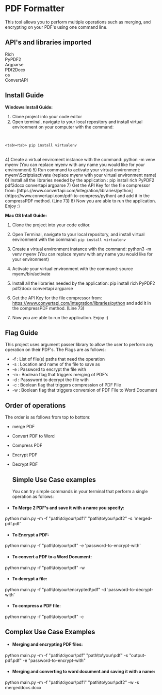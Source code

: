 # PDF Formatter
This tool allows you to perform multiple operations such as merging, and encrypting on your PDF's using one command line.

## API's and libraries imported
  Rich <br>
  PyPDF2<br>
  Argparse<br>
  PDf2Docx<br>
  os<br>
  ConvertAPI<br>
  
  
  

## Install Guide

**Windows Install Guide:**
1) Clone project into your code editor
2) Open terminal, navigate to your local repository and install virtual environment on your computer with the command: <br>
<br>

   ```
   <tab><tab> pip install virtualenv
   ```

<br>
4) Create a virtual enviroment instance with the command:  python -m venv myenv (You can replace myenv with any name you would like for your environment)
5) Run command to activate your virtual environment: myenv\Scripts\activate (replace myenv with your virtual environment name)
6) Install all the libraries needed by the application : pip install rich PyPDF2 pdf2docx convertapi argparse
7) Get the API Key for the file compressor from: [https://www.convertapi.com/integration/libraries/python](https://www.convertapi.com/pdf-to-compress/python) and add it in the compressPDF method. (Line 73)
8) Now you are able to run the application. Enjoy :)

<br>

**Mac OS Intall Guide:**
1) Clone the project into your code editor.
2) Open Terminal, navigate to your local repository, and install virtual environment with the command: ```pip install virtualenv```

4) Create a virtual environment instance with the command: python3 -m venv myenv (You can replace myenv with any name you would like for your environment)
5) Activate your virtual environment with the command: source myenv/bin/activate
6) Install all the libraries needed by the application: pip install rich PyPDF2 pdf2docx convertapi argparse
7) Get the API Key for the file compressor from: https://www.convertapi.com/integration/libraries/python and add it in the compressPDF method. (Line 73)
8) Now you are able to run the application. Enjoy :)


## Flag Guide
This project uses argument passer library to allow the user to perform any operation on their PDF's. The Flags are as follows:
  - -f : List of file(s) paths that need the operation <br>
  - -s : Location and name of the file to save as <br>
  - -e : Password to encrypt the file with <br>
  - -m : Boolean flag that triggers merging of PDF's <br>
  - -d : Passsword to decrypt the file with <br>
  - -c : Boolean flag that triggers compression of PDF File <br>
  - -w : Boolean flag that triggers conversion of PDF File to Word Document <br>

## Order of operations
The order is as follows from top to bottom:
- merge PDF
- Convert PDF to Word
- Compress PDF
- Encrypt PDF
- Decrypt PDF

  ## Simple Use Case examples
  You can try simple commands in your terminal that perform a single operation as follows: 

- #### To Merge 2 PDF's and save it with a name you specify:<br>
 python main.py -m -f "path\to\your\pdf1" "path\to\your\pdf2" -s 'merged-pdf.pdf'
 <br>
 - #### To Encrypt a PDF:<br>
  python main.py -f "path\to\your\pdf" -e 'password-to-encrypt-with'
   <br>
  - #### To convert a PDF to a Word Document:<br>
  python main.py -f "path\to\your\pdf" -w
   <br>
  - #### To decrypt a file:<br>
  python main.py -f "path\to\your\encrypted\pdf" -d 'password-to-decrypt-with'
   <br>
  - #### To compress a PDF file:<br>
  python main.py -f "path\to\your\pdf" -c
 <br>
  ## Complex Use Case Examples

  - #### Merging and encrypting PDF files:<br>
  python main.py -m -f "path\to\your\pdf" "path\to\your\pdf" -s "output-pdf.pdf" -e "password-to-encrypt-with"
 <br>
  - #### Merging and converting to word document and saving it with a name:<br>
 python main.py -m -f "path\to\your\pdf1" "path\to\your\pdf2" -w -s mergeddocs.docx
   <br>
  
